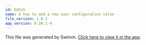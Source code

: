 ```yaml
---
id: bd3s5
name: ⚙️ how to add a new user configuration value
file_version: 1.0.2
app_version: 0.10.1-4
---
```


This file was generated by Swimm. [Click here to view it in the app](https://swimm-web-app.web.app/repos/ls4DA2fLasmQuEbT4ipw/docs/bd3s5).